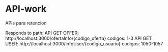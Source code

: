 # API-work
 APIs para retencion

Responds to path:
API GET OFFER: http://localhost:3000/ofertaInfo/{codigo_oferta} codigos: 1-3
API GET USER: http://localhost:3000/infoUser/{codigo_usuario}  codigos: 1050-1057

